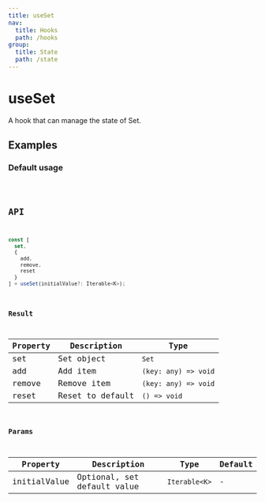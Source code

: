 ```yaml
---
title: useSet
nav:
  title: Hooks
  path: /hooks
group:
  title: State
  path: /state
---
```


# useSet

A hook that can manage the state of Set.

## Examples

### Default usage

<code src="./demo/demo1.tsx" />

## API

```typescript
const [
  set,
  {
    add,
    remove,
    reset
  }
] = useSet(initialValue?: Iterable<K>);
```

### Result

| Property | Description      | Type                 |
|----------|------------------|----------------------|
| set      | Set object       | `Set`                |
| add      | Add item         | `(key: any) => void` |
| remove   | Remove item      | `(key: any) => void` |
| reset    | Reset to default | `() => void`         |

### Params

| Property     | Description                 | Type          | Default |
|--------------|-----------------------------|---------------|---------|
| initialValue | Optional, set default value | `Iterable<K>` | -       |
